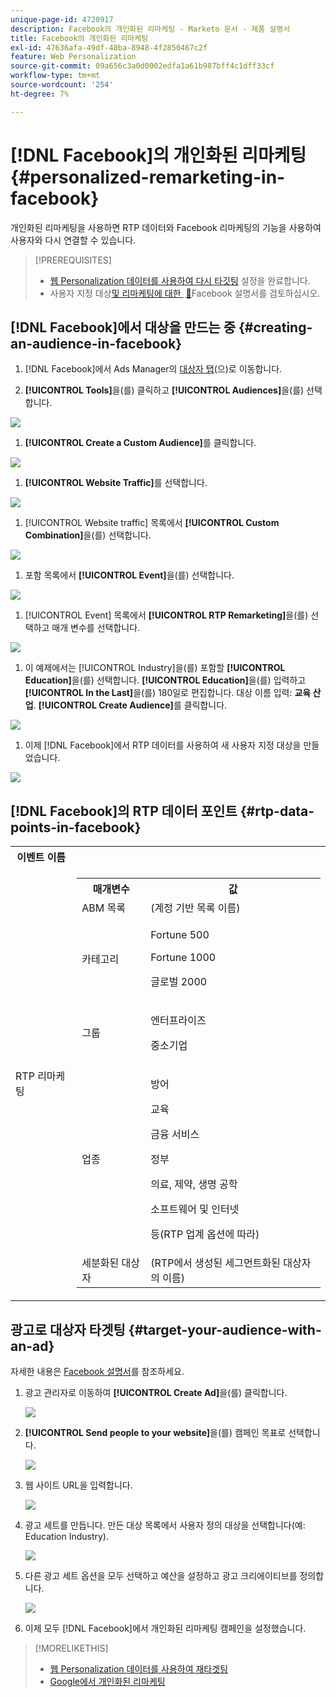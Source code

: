 ```yaml
---
unique-page-id: 4720917
description: Facebook의 개인화된 리마케팅 - Marketo 문서 - 제품 설명서
title: Facebook의 개인화된 리마케팅
exl-id: 47636afa-49df-40ba-8948-4f2850467c2f
feature: Web Personalization
source-git-commit: 09a656c3a0d0002edfa1a61b987bff4c1dff33cf
workflow-type: tm+mt
source-wordcount: '254'
ht-degree: 7%

---
```


# [!DNL Facebook]의 개인화된 리마케팅 {#personalized-remarketing-in-facebook}

개인화된 리마케팅을 사용하면 RTP 데이터와 Facebook 리마케팅의 기능을 사용하여 사용자와 다시 연결할 수 있습니다.

>[!PREREQUISITES]
>
>* [웹 Personalization 데이터를 사용하여 다시 타깃팅](/help/marketo/product-docs/web-personalization/website-retargeting/retargeting-with-web-personalization-data.md) 설정을 완료합니다.
>* 사용자 지정 대상[&#x200B; 및 리마케팅에 대한 &#x200B;](https://developers.facebook.com/docs/ads-for-websites/website-custom-audiences/getting-started#install-the-pixel) [&#128279;](https://developers.facebook.com/docs/ads-for-websites/website-custom-audiences/getting-started#install-the-pixel)Facebook 설명서를 검토하십시오.

## [!DNL Facebook]에서 대상을 만드는 중 {#creating-an-audience-in-facebook}

1. [!DNL Facebook]에서 Ads Manager의 [대상자 탭](https://www.facebook.com/ads/audience_manager)&#x200B;(으)로 이동합니다.

1. **[!UICONTROL Tools]**&#x200B;을(를) 클릭하고 **[!UICONTROL Audiences]**&#x200B;을(를) 선택합니다.

![](assets/one-1.png)

1. **[!UICONTROL Create a Custom Audience]**&#x200B;를 클릭합니다.

![](assets/two-1.png)

1. **[!UICONTROL Website Traffic]**&#x200B;를 선택합니다.

![](assets/image2015-1-19-16-3a32-3a2.png)

1. [!UICONTROL Website traffic] 목록에서 **[!UICONTROL Custom Combination]**&#x200B;을(를) 선택합니다.

![](assets/image2015-1-19-16-3a33-3a21.png)

1. 포함 목록에서 **[!UICONTROL Event]**&#x200B;을(를) 선택합니다.

![](assets/image2015-1-19-16-3a34-3a9.png)

1. [!UICONTROL Event] 목록에서 **[!UICONTROL RTP Remarketing]**&#x200B;을(를) 선택하고 매개 변수를 선택합니다.

![](assets/image2015-1-19-16-3a52-3a29.png)

1. 이 예제에서는 [!UICONTROL Industry]을(를) 포함할 **[!UICONTROL Education]**&#x200B;을(를) 선택합니다. **[!UICONTROL Education]**&#x200B;을(를) 입력하고 **[!UICONTROL In the Last]**&#x200B;을(를) 180일로 편집합니다. 대상 이름 입력: **교육 산업**. **[!UICONTROL Create Audience]**&#x200B;를 클릭합니다.

![](assets/image2015-1-19-16-3a56-3a15.png)

1. 이제 [!DNL Facebook]에서 RTP 데이터를 사용하여 새 사용자 지정 대상을 만들었습니다.

![](assets/image2015-1-19-16-3a59-3a2.png)

## [!DNL Facebook]의 RTP 데이터 포인트 {#rtp-data-points-in-facebook}

<table>
 <tbody>
  <tr>
   <th>이벤트 이름</th>
   <th> </th>
  </tr>
  <tr>
   <td>RTP 리마케팅</td>
   <td>
    <div>
     <table>
      <tbody>
       <tr>
        <th>매개변수</th>
        <th>값</th>
       </tr>
       <tr>
        <td>ABM 목록</td>
        <td>(계정 기반 목록 이름)</td>
       </tr>
       <tr>
        <td colspan="1">카테고리</td>
        <td colspan="1"><p>Fortune 500</p><p>Fortune 1000</p><p>글로벌 2000</p></td>
       </tr>
       <tr>
        <td colspan="1">그룹</td>
        <td colspan="1"><p>엔터프라이즈</p><p>중소기업</p></td>
       </tr>
       <tr>
        <td>업종</td>
        <td><p>방어</p><p>교육</p><p>금융 서비스</p><p>정부</p><p>의료, 제약, 생명 공학</p><p>소프트웨어 및 인터넷</p><p>등(RTP 업계 옵션에 따라)</p></td>
       </tr>
       <tr>
        <td colspan="1">세분화된 대상자</td>
        <td colspan="1">(RTP에서 생성된 세그먼트화된 대상자의 이름)</td>
       </tr>
      </tbody>
     </table>
    </div></td>
  </tr>
 </tbody>
</table>

## 광고로 대상자 타겟팅 {#target-your-audience-with-an-ad}

자세한 내용은 [Facebook 설명서](https://developers.facebook.com/docs/ads-for-websites/website-custom-audiences/getting-started#target-your-audience)를 참조하세요.

1. 광고 관리자로 이동하여 **[!UICONTROL Create Ad]**&#x200B;을(를) 클릭합니다.

   ![](assets/image2015-1-19-17-3a10-3a19.png)

1. **[!UICONTROL Send people to your website]**&#x200B;을(를) 캠페인 목표로 선택합니다.

   ![](assets/image2015-1-19-17-3a11-3a20.png)

1. 웹 사이트 URL을 입력합니다.

   ![](assets/image2015-1-19-17-3a12-3a39.png)

1. 광고 세트를 만듭니다. 만든 대상 목록에서 사용자 정의 대상을 선택합니다(예: Education Industry).

   ![](assets/image2015-1-19-17-3a18-3a13.png)

1. 다른 광고 세트 옵션을 모두 선택하고 예산을 설정하고 광고 크리에이티브를 정의합니다.

   ![](assets/image2015-1-19-17-3a19-3a25.png)

1. 이제 모두 [!DNL Facebook]에서 개인화된 리마케팅 캠페인을 설정했습니다.

>[!MORELIKETHIS]
>
>* [웹 Personalization 데이터를 사용하여 재타겟팅](/help/marketo/product-docs/web-personalization/website-retargeting/retargeting-with-web-personalization-data.md)
>* [Google에서 개인화된 리마케팅](/help/marketo/product-docs/web-personalization/website-retargeting/personalized-remarketing-in-google.md)
